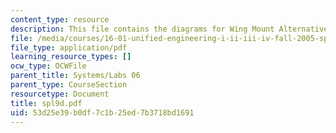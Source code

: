 ```yaml
---
content_type: resource
description: This file contains the diagrams for Wing Mount Alternatives.
file: /media/courses/16-01-unified-engineering-i-ii-iii-iv-fall-2005-spring-2006/53d25e39b0df7c1b25ed7b3718bd1691_spl9d.pdf
file_type: application/pdf
learning_resource_types: []
ocw_type: OCWFile
parent_title: Systems/Labs 06
parent_type: CourseSection
resourcetype: Document
title: spl9d.pdf
uid: 53d25e39-b0df-7c1b-25ed-7b3718bd1691
---
```


